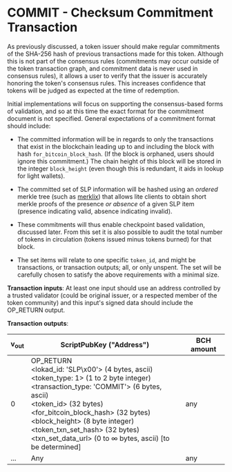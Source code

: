 # COMMIT - Checksum Commitment Transaction

As previously discussed, a token issuer should make regular commitments of the SHA-256 hash of previous transactions made for this token.
Although this is not part of the consensus rules (commitments may occur outside of the token transaction graph, and commitment data is never used in consensus rules), it allows a user to verify that the issuer is accurately honoring the token's consensus rules.
This increases confidence that tokens will be judged as expected at the time of redemption.

Initial implementations will focus on supporting the consensus-based forms of validation, and so at this time the exact format for the commitment document is not specified.
General expectations of a commitment format should include:

* The committed information will be in regards to only the transactions that exist in the blockchain leading up to and including the block with hash `for_bitcoin_block_hash`.
(If the block is orphaned, users should ignore this commitment.) The chain height of this block will be stored in the integer `block_height` (even though this is redundant, it aids in lookup for light wallets).

* The committed set of SLP information will be hashed using an *ordered* merkle tree (such as [merklix](https://www.deadalnix.me/2016/09/24/introducing-merklix-tree-as-an-unordered-merkle-tree-on-steroid/)) that allows lite clients to obtain short merkle proofs of the presence *or absence* of a given SLP item (presence indicating valid, absence indicating invalid).

* These commitments will thus enable checkpoint based validation, discussed later.
From this set it is also possible to audit the total number of tokens in circulation (tokens issued minus tokens burned) for that block.

* The set items will relate to one specific `token_id`, and might be transactions, or transaction outputs; all, or only unspent.
The set will be carefully chosen to satisfy the above requirements with a minimal size.

**Transaction inputs**: At least one input should use an address controlled by a trusted validator (could be original issuer, or a respected member of the token community) and this input's signed data should include the OP_RETURN output.

**Transaction outputs**:

| v<sub>out</sub> | ScriptPubKey ("Address") | BCH amount |
|--|--|--|
| 0 | OP_RETURN<br>&lt;lokad_id: 'SLP\x00'&gt; (4 bytes, ascii)<br>&lt;token_type: 1&gt; (1 to 2 byte integer)<br>&lt;transaction_type: 'COMMIT'&gt; (6 bytes, ascii)<br>&lt;token_id&gt; (32 bytes)<br>&lt;for_bitcoin_block_hash&gt; (32 bytes)<br>&lt;block_height&gt; (8 byte integer)<br>&lt;token_txn_set_hash&gt; (32 bytes)<br>&lt;txn_set_data_url&gt; (0 to ∞ bytes, ascii) [to be determined] | any |
| ... | Any | any |
